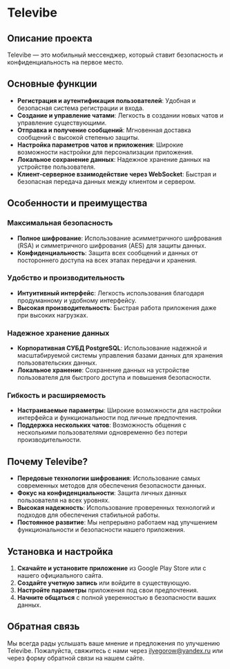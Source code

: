 # Televibe

## Описание проекта
Televibe — это мобильный мессенджер, который ставит безопасность и конфиденциальность на первое место.

## Основные функции
- **Регистрация и аутентификация пользователей**: Удобная и безопасная система регистрации и входа.
- **Создание и управление чатами**: Легкость в создании новых чатов и управление существующими.
- **Отправка и получение сообщений**: Мгновенная доставка сообщений с высокой степенью защиты.
- **Настройка параметров чатов и приложения**: Широкие возможности настройки для персонализации приложения.
- **Локальное сохранение данных**: Надежное хранение данных на устройстве пользователя.
- **Клиент-серверное взаимодействие через WebSocket**: Быстрая и безопасная передача данных между клиентом и сервером.

## Особенности и преимущества

### Максимальная безопасность
- **Полное шифрование**: Использование асимметричного шифрования (RSA) и симметричного шифрования (AES) для защиты данных.
- **Конфиденциальность**: Защита всех сообщений и данных от постороннего доступа на всех этапах передачи и хранения.

### Удобство и производительность
- **Интуитивный интерфейс**: Легкость использования благодаря продуманному и удобному интерфейсу.
- **Высокая производительность**: Быстрая работа приложения даже при высоких нагрузках.

### Надежное хранение данных
- **Корпоративная СУБД PostgreSQL**: Использование надежной и масштабируемой системы управления базами данных для хранения пользовательских данных.
- **Локальное хранение**: Сохранение данных на устройстве пользователя для быстрого доступа и повышения безопасности.

### Гибкость и расширяемость
- **Настраиваемые параметры**: Широкие возможности для настройки интерфейса и функциональности под личные предпочтения.
- **Поддержка нескольких чатов**: Возможность общения с несколькими пользователями одновременно без потери производительности.

## Почему Televibe?
- **Передовые технологии шифрования**: Использование самых современных методов для обеспечения безопасности данных.
- **Фокус на конфиденциальности**: Защита личных данных пользователя на всех уровнях.
- **Высокая надежность**: Использование проверенных технологий и подходов для обеспечения стабильной работы.
- **Постоянное развитие**: Мы непрерывно работаем над улучшением функциональности и безопасности нашего приложения.

## Установка и настройка
1. **Скачайте и установите приложение** из Google Play Store или с нашего официального сайта.
2. **Создайте учетную запись** или войдите в существующую.
3. **Настройте параметры** приложения под свои предпочтения.
4. **Начните общаться** с полной уверенностью в безопасности ваших данных.

## Обратная связь
Мы всегда рады услышать ваше мнение и предложения по улучшению Televibe. Пожалуйста, свяжитесь с нами через [ilyegorow@yandex.ru](mailto:ilyegorow@yandex.ru) или через форму обратной связи на нашем сайте.
